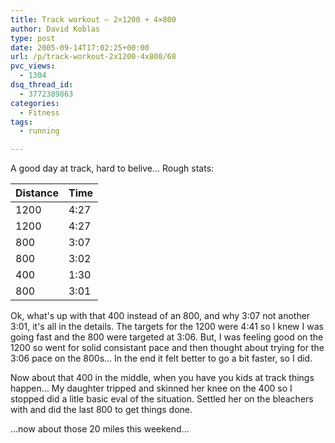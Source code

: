 ```yaml
---
title: Track workout — 2×1200 + 4×800
author: David Koblas
type: post
date: 2005-09-14T17:02:25+00:00
url: /p/track-workout-2x1200-4x800/68
pvc_views:
  - 1304
dsq_thread_id:
  - 3772389863
categories:
  - Fitness
tags:
  - running

---
```

A good day at track, hard to belive... Rough stats:

Distance | Time
---------|-----
    1200 | 4:27
    1200 | 4:27
     800 | 3:07
     800 | 3:02
     400 | 1:30
     800 | 3:01

Ok, what's up with that 400 instead of an 800, and why 3:07
not another 3:01, it's all in the details. The targets for the
1200 were 4:41 so I knew I was going fast and the 800 were targeted at
3:06. But, I was feeling good on the 1200 so went for solid consistant
pace and then thought about trying for the 3:06 pace on the 800s...
In the end it felt better to go a bit faster, so I did.

Now about that 400 in the middle, when you have you kids at track things
happen&#8230; My daughter tripped and skinned her knee on the 400 so
I stopped did a litle basic eval of the situation. Settled her on the
bleachers with and did the last 800 to get things done.

...now about those 20 miles this weekend...
